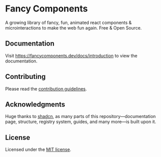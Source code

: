 # Fancy Components

A growing library of fancy, fun, animated react components & microinteractions to make the web fun again. Free & Open Source.

## Documentation
Visit https://fancycomponents.dev/docs/introduction to view the documentation.

## Contributing

Please read the [contribution guidelines](./CONTRIBUTING.md).

## Acknowledgments

Huge thanks to [shadcn](https://github.com/shadcn-ui/ui), as many parts of this repository—documentation page, structure, registry system, guides, and many more—is built upon it.

## License
Licensed under the [MIT license](LICENSE).